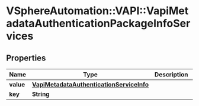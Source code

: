 # VSphereAutomation::VAPI::VapiMetadataAuthenticationPackageInfoServices

## Properties
Name | Type | Description | Notes
------------ | ------------- | ------------- | -------------
**value** | [**VapiMetadataAuthenticationServiceInfo**](VapiMetadataAuthenticationServiceInfo.md) |  | [optional] 
**key** | **String** |  | [optional] 


